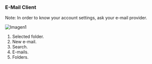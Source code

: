 ### E-Mail Client
Note: In order to know your account settings, ask your e-mail provider.

![Imagen1](http://static.energysistem.com/images/manuals/42259/543d035232af0.jpg)

1. Selected folder.
2. New e-mail.
3. Search.
4. E-mails.
5. Folders.
